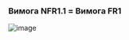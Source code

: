 ### Вимога NFR1.1 = Вимога FR1

![image](https://user-images.githubusercontent.com/104919871/192160008-23027f57-f4ba-4c36-929d-8d8469adf02a.png)
